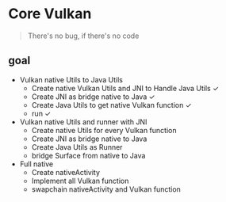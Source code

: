# Core Vulkan
> There's no bug, if there's no code
## goal
+ Vulkan native Utils to Java Utils
  - Create native Vulkan Utils and JNI to Handle Java Utils ✓
  - Create JNI as bridge native to Java ✓
  - Create Java Utils to get native Vulkan function ✓
  - run ✓
+ Vulkan native Utils and runner with JNI
  - Create native Utils for every Vulkan function
  - Create JNI as bridge native to Java
  - Create Java Utils as Runner
  - bridge Surface from native to Java
+ Full native
  - Create nativeActivity
  - Implement all Vulkan function
  - swapchain nativeActivity and Vulkan function
